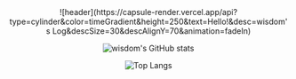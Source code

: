 <div align="center">
![header](https://capsule-render.vercel.app/api?type=cylinder&color=timeGradient&height=250&text=Hello!&desc=wisdom's&nbsp;Log&descSize=30&descAlignY=70&animation=fadeIn)


![wisdom's GitHub stats](https://github-readme-stats.vercel.app/api?username=wisdom5565&show_icons=true)

![Top Langs](https://github-readme-stats.vercel.app/api/top-langs/?username=wisdom5565&layout=compact)
 </div>

